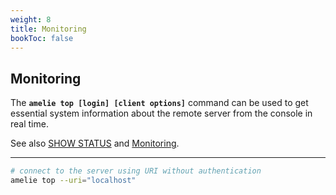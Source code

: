 ```yaml
---
weight: 8
title: Monitoring
bookToc: false
---
```


## Monitoring

The **`amelie top [login] [client options]`** command can be used to get essential system information about the remote
server from the console in real time.

See also [SHOW STATUS](/docs/monitoring/show) and [Monitoring](/docs/monitoring/overview).

---

```sh
# connect to the server using URI without authentication
amelie top --uri="localhost"
```
